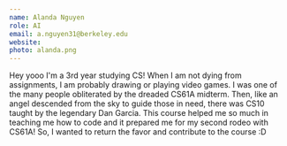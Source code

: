 ```yaml
---
name: Alanda Nguyen
role: AI
email: a.nguyen31@berkeley.edu
website:
photo: alanda.png
---
```

Hey yooo I'm a 3rd year studying CS! When I am not dying from assignments, I am probably drawing or playing video games. I was one of the many people obliterated by the dreaded CS61A midterm. Then, like an angel descended from the sky to guide those in need, there was CS10 taught by the legendary Dan Garcia. This course helped me so much in teaching me how to code and it prepared me for my second rodeo with CS61A! So, I wanted to return the favor and contribute to the course :D

